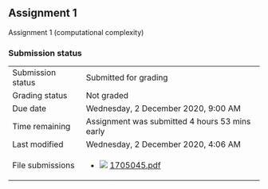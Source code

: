 <h2>Assignment 1</h2>Assignment 1 (computational complexity)<br />

<h3>Submission status</h3><table>
<tbody><tr>
<td>Submission status</td>
<td>Submitted for grading</td>
</tr>
<tr>
<td>Grading status</td>
<td>Not graded</td>
</tr>
<tr>
<td>Due date</td>
<td>Wednesday, 2 December 2020, 9:00 AM</td>
</tr>
<tr>
<td>Time remaining</td>
<td>Assignment was submitted 4 hours 53 mins early</td>
</tr>
<tr>
<td>Last modified</td>
<td>Wednesday, 2 December 2020, 4:06 AM</td>
</tr>
<tr>
<td>File submissions</td>
<td><ul><li><img src="..%5C..%5C..%5CJanuary%202018%5CCSE101%5CNews%20forum%5CCLASS%20TEST%202%20Marks%5Cfile%5Cpdf.png" /> <a href="file%5C1705045.pdf">1705045.pdf</a> 
</li></ul>

</td>
</tr>

</tbody>
</table>



